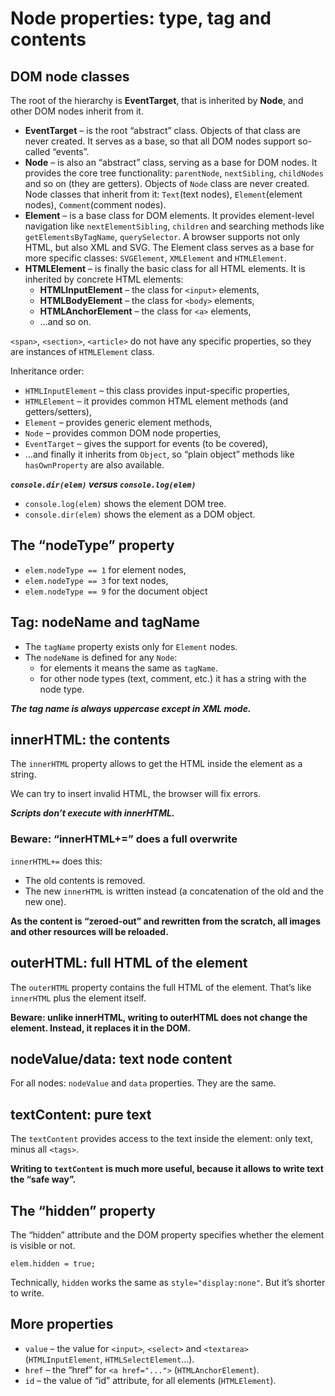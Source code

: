# Node properties: type, tag and contents

## DOM node classes

The root of the hierarchy is **EventTarget**, that is inherited by **Node**, and other DOM nodes inherit from it.

- **EventTarget** – is the root “abstract” class. Objects of that class are never created. It serves as a base, so that all DOM nodes support so-called “events”. 
- **Node** – is also an “abstract” class, serving as a base for DOM nodes. It provides the core tree functionality: `parentNode`, `nextSibling`, `childNodes` and so on (they are getters). Objects of `Node` class are never created. Node classes that inherit from it: `Text`(text nodes), `Element`(element nodes), `Comment`(comment nodes). 
- **Element** – is a base class for DOM elements. It provides element-level navigation like `nextElementSibling`, `children` and searching methods like `getElementsByTagName`, `querySelector`. A browser supports not only HTML, but also XML and SVG. The Element class serves as a base for more specific classes: `SVGElement`, `XMLElement` and `HTMLElement`. 
- **HTMLElement** – is finally the basic class for all HTML elements. It is inherited by concrete HTML elements:
  - **HTMLInputElement** – the class for `<input>` elements,
  - **HTMLBodyElement** – the class for `<body>` elements,
  - **HTMLAnchorElement** – the class for `<a>` elements,
  - …and so on.

`<span>`, `<section>`, `<article>` do not have any specific properties, so they are instances of `HTMLElement` class.

Inheritance order:

- `HTMLInputElement` – this class provides input-specific properties, 
- `HTMLElement` – it provides common HTML element methods (and getters/setters), 
- `Element` – provides generic element methods, 
- `Node` – provides common DOM node properties, 
- `EventTarget` – gives the support for events (to be covered), 
- …and finally it inherits from `Object`, so “plain object” methods like `hasOwnProperty` are also available.

***`console.dir(elem)` versus `console.log(elem)`***

- `console.log(elem)` shows the element DOM tree.
- `console.dir(elem)` shows the element as a DOM object.

## The “nodeType” property

- `elem.nodeType == 1` for element nodes, 
- `elem.nodeType == 3` for text nodes, 
- `elem.nodeType == 9` for the document object

## Tag: nodeName and tagName

- The `tagName` property exists only for `Element` nodes.
- The `nodeName` is defined for any `Node`:
  - for elements it means the same as `tagName`.
  - for other node types (text, comment, etc.) it has a string with the node type.

***The tag name is always uppercase except in XML mode.***

## innerHTML: the contents

The `innerHTML` property allows to get the HTML inside the element as a string.

We can try to insert invalid HTML, the browser will fix errors.

***Scripts don’t *execute* with innerHTML.***

### Beware: “innerHTML+=” does a full overwrite

`innerHTML+=` does this:

- The old contents is removed. 
- The new `innerHTML` is written instead (a concatenation of the old and the new one).

**As the content is “zeroed-out” and rewritten from the scratch, all images and other resources will be reloaded.**

## outerHTML: full HTML of the element

The `outerHTML` property contains the full HTML of the element. That’s like `innerHTML` plus the element itself.

**Beware: unlike innerHTML, writing to outerHTML does not change the element. Instead, it replaces it in the DOM.**

## nodeValue/data: text node content

For all nodes: `nodeValue` and `data` properties. They are the same.

## textContent: pure text

The `textContent` provides access to the text inside the element: only text, minus all `<tags>`.

**Writing to `textContent` is much more useful, because it allows to write text the “safe way”.**

## The “hidden” property

The “hidden” attribute and the DOM property specifies whether the element is visible or not.

```
elem.hidden = true;
```

Technically, `hidden` works the same as `style="display:none"`. But it’s shorter to write.

## More properties

- `value` – the value for `<input>`, `<select>` and `<textarea>` (`HTMLInputElement`, `HTMLSelectElement`…). 
- `href` – the “href” for `<a href="...">` (`HTMLAnchorElement`). 
- `id` – the value of “id” attribute, for all elements (`HTMLElement`).


